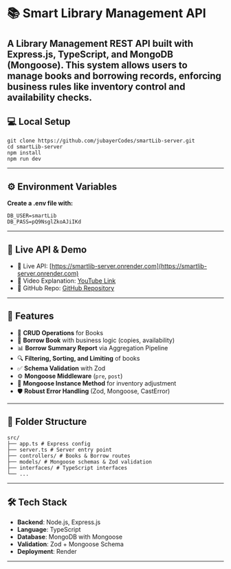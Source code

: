 # 📚 Smart Library Management API

A Library Management REST API built with **Express.js**, **TypeScript**, and **MongoDB (Mongoose)**. This system allows users to manage books and borrowing records, enforcing business rules like inventory control and availability checks.
---

## 💻 Local Setup

    git clone https://github.com/jubayerCodes/smartLib-server.git
    cd smartLib-server
    npm install
    npm run dev
---

## ⚙️ Environment Variables

**Create a .env file with:**

    DB_USER=smartLib
    DB_PASS=pQ9NsglZkoAJiIKd
---

## 🔗 Live API & Demo

- 🚀 Live API: [https://smartlib-server.onrender.com](https://smartlib-server.onrender.com)
- 🎥 Video Explanation: [YouTube Link](https://youtube.com/your-video-link)
- 📁 GitHub Repo: [GitHub Repository](https://github.com/jubayerCodes/smartLib-server)

---

## 🚀 Features

- 📖 **CRUD Operations** for Books
- 🔄 **Borrow Book** with business logic (copies, availability)
- 📊 **Borrow Summary Report** via Aggregation Pipeline
- 🔍 **Filtering, Sorting, and Limiting** of books
- ✅ **Schema Validation** with Zod
- ⚙️ **Mongoose Middleware** (`pre`, `post`)
- 🧠 **Mongoose Instance Method** for inventory adjustment
- 🛡️ **Robust Error Handling** (Zod, Mongoose, CastError)

---

## 📁 Folder Structure

    src/
    ├── app.ts # Express config
    ├── server.ts # Server entry point
    ├── controllers/ # Books & Borrow routes
    ├── models/ # Mongoose schemas & Zod validation
    ├── interfaces/ # TypeScript interfaces
    └── ...
---

## 🛠️ Tech Stack

- **Backend**: Node.js, Express.js
- **Language**: TypeScript
- **Database**: MongoDB with Mongoose
- **Validation**: Zod + Mongoose Schema
- **Deployment**: Render

---